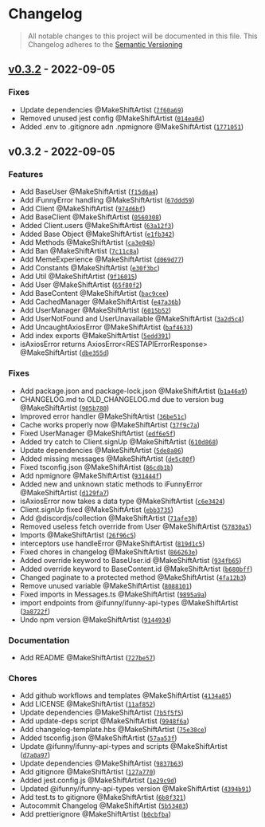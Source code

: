 # Changelog
> All notable changes to this project will be documented in this file.
> This Changelog adheres to the [Semantic Versioning]("https://semver.org/")

## [v0.3.2](https://github.com/ifunny-co/iFunny.ts/compare/v0.3.2...v0.3.2) - 2022-09-05



### Fixes

*  Update dependencies @MakeShiftArtist ([`7f60a69`](https://github.com/ifunny-co/iFunny.ts/commit/7f60a6934efc03725593555f29679b704dcf8426))
*  Removed unused jest config @MakeShiftArtist ([`014ea04`](https://github.com/ifunny-co/iFunny.ts/commit/014ea04df8b2a0287f89c1913af9fc7ca89a302d))
*  Added .env to .gitignore adn .npmignore @MakeShiftArtist ([`1771051`](https://github.com/ifunny-co/iFunny.ts/commit/17710519585ea8f6c3b49f31f403c3096a22d8e4))






## v0.3.2 - 2022-09-05


### Features

*  Add BaseUser @MakeShiftArtist ([`f15d6a4`](https://github.com/ifunny-co/iFunny.ts/commit/f15d6a450830732f7513e0b1a456eb6fc05caaca))
*  Add iFunnyError handling @MakeShiftArtist ([`67ddd59`](https://github.com/ifunny-co/iFunny.ts/commit/67ddd59dd1ef1543bab68eb4383804f1fbfab192))
*  Add Client @MakeShiftArtist ([`974d6bf`](https://github.com/ifunny-co/iFunny.ts/commit/974d6bf2791cd4acbf4c174f42e2f4bd60179704))
*  Add BaseClient @MakeShiftArtist ([`0560308`](https://github.com/ifunny-co/iFunny.ts/commit/05603081f41a63d86472acbe1a5c6fdd99b0048a))
*  Added Client.users @MakeShiftArtist ([`63a12f3`](https://github.com/ifunny-co/iFunny.ts/commit/63a12f3fa39862e90153968dbadf078f433969da))
*  Added Base Object @MakeShiftArtist ([`e1fb342`](https://github.com/ifunny-co/iFunny.ts/commit/e1fb3429db1458c45aae7bf9688565874ea3179e))
*  Add Methods @MakeShiftArtist ([`ca3e04b`](https://github.com/ifunny-co/iFunny.ts/commit/ca3e04b16c73cabe9e5263c32dd7c9fa3833f265))
*  Add Ban @MakeShiftArtist ([`7c11c8a`](https://github.com/ifunny-co/iFunny.ts/commit/7c11c8a151edca68af0aebd017c91674e011cfdd))
*  Add MemeExperience @MakeShiftArtist ([`d069d77`](https://github.com/ifunny-co/iFunny.ts/commit/d069d77ea6944dbd17c75bec75b8ef998a57341c))
*  Add Constants @MakeShiftArtist ([`e30f3bc`](https://github.com/ifunny-co/iFunny.ts/commit/e30f3bcaa921dc9146bd869b8da363c8b328a566))
*  Add Util @MakeShiftArtist ([`9f16015`](https://github.com/ifunny-co/iFunny.ts/commit/9f16015e9282e5234dac2ead6c148b04db4eabc0))
*  Add User @MakeShiftArtist ([`65f80f2`](https://github.com/ifunny-co/iFunny.ts/commit/65f80f25d4afdea5367e0f0e63ab69c5bd9c1bcf))
*  Add BaseContent @MakeShiftArtist ([`bac9cee`](https://github.com/ifunny-co/iFunny.ts/commit/bac9ceef14ccd96bc34fa6be8e0883dcea7d1c41))
*  Add CachedManager @MakeShiftArtist ([`e47a36b`](https://github.com/ifunny-co/iFunny.ts/commit/e47a36bc2ed58f7457db83b6b0eb36025aff6de1))
*  Add UserManager @MakeShiftArtist ([`6015b52`](https://github.com/ifunny-co/iFunny.ts/commit/6015b5277102717d977244671490baac29219278))
*  Add UserNotFound and UserUnavailable @MakeShiftArtist ([`3a2d5c4`](https://github.com/ifunny-co/iFunny.ts/commit/3a2d5c4abba790d4245f5bb4214b02564415a7dd))
*  Add UncaughtAxiosError @MakeShiftArtist ([`baf4633`](https://github.com/ifunny-co/iFunny.ts/commit/baf463372be68a74ccf6f1f77ae0f5069f703844))
*  Add index exports @MakeShiftArtist ([`5edd391`](https://github.com/ifunny-co/iFunny.ts/commit/5edd39181d9c970010958e2054d0d931d2646458))
*  isAxiosError returns AxiosError&lt;RESTAPIErrorResponse&gt; @MakeShiftArtist ([`dbe355d`](https://github.com/ifunny-co/iFunny.ts/commit/dbe355d514cebd6d0bed1600c2726ada02645ef4))

### Fixes

*  Add package.json and package-lock.json @MakeShiftArtist ([`b1a46a9`](https://github.com/ifunny-co/iFunny.ts/commit/b1a46a9989357fa2aee95a533eccf5ca7259be4a))
*  CHANGELOG.md to OLD_CHANGELOG.md due to version bug @MakeShiftArtist ([`905b780`](https://github.com/ifunny-co/iFunny.ts/commit/905b78078ca46ae9de595b46d6c0c2ede9514c41))
*  Improved error handler @MakeShiftArtist ([`36be51c`](https://github.com/ifunny-co/iFunny.ts/commit/36be51c8d6925672fe77e07b0698baba6184b02e))
*  Cache works properly now @MakeShiftArtist ([`37f9c7a`](https://github.com/ifunny-co/iFunny.ts/commit/37f9c7a6fda432373b5026c959b4c568ddf71fce))
*  Fixed UserManager @MakeShiftArtist ([`edf6e5f`](https://github.com/ifunny-co/iFunny.ts/commit/edf6e5f4560102abf63e009ce6bbcc5013af83a7))
*  Added try catch to Client.signUp @MakeShiftArtist ([`610d868`](https://github.com/ifunny-co/iFunny.ts/commit/610d868f4fbaca74fbb8a2cede4dddf4b943536d))
*  Update dependencies @MakeShiftArtist ([`5de8a86`](https://github.com/ifunny-co/iFunny.ts/commit/5de8a86bad37463934eef51cb5a6d9ede1d86ba5))
*  Added missing messages @MakeShiftArtist ([`de5c80f`](https://github.com/ifunny-co/iFunny.ts/commit/de5c80f98a4e9af3573f5a57c571de133ca8c12e))
*  Fixed tsconfig.json @MakeShiftArtist ([`86cdb1b`](https://github.com/ifunny-co/iFunny.ts/commit/86cdb1bfa784bcb54cd8aa4443ae283baa55acc9))
*  Add npmignore @MakeShiftArtist ([`931444f`](https://github.com/ifunny-co/iFunny.ts/commit/931444f543164257b79cc3eb9cef0982c3164cc0))
*  Added new and unknown static methods to iFunnyError @MakeShiftArtist ([`d129fa7`](https://github.com/ifunny-co/iFunny.ts/commit/d129fa7c43fc1aea8c7fc4b2f532cb2bd32b38e3))
*  isAxiosError now takes a data type @MakeShiftArtist ([`c6e3424`](https://github.com/ifunny-co/iFunny.ts/commit/c6e3424a2d0a88b20d30cd18df5e6669c376b885))
*  Client.signUp fixed @MakeShiftArtist ([`ebb3735`](https://github.com/ifunny-co/iFunny.ts/commit/ebb37350e79c48729577b441db9ec90290fb63ba))
*  Add @discordjs/collection @MakeShiftArtist ([`71afe30`](https://github.com/ifunny-co/iFunny.ts/commit/71afe3014b62a4cc04e40c3d40975d95055b4274))
*  Removed useless fetch override from User @MakeShiftArtist ([`57830a5`](https://github.com/ifunny-co/iFunny.ts/commit/57830a5547b47f249a2c12a74708e41609509256))
*  Imports @MakeShiftArtist ([`26f96c5`](https://github.com/ifunny-co/iFunny.ts/commit/26f96c5f0f71bd306f46bc588de7f50906e9fbf3))
*  interceptors use handleError @MakeShiftArtist ([`819d1c5`](https://github.com/ifunny-co/iFunny.ts/commit/819d1c5abb2092f039cac3597c3cb8883cfc98cc))
*  Fixed chores in changelog @MakeShiftArtist ([`866263e`](https://github.com/ifunny-co/iFunny.ts/commit/866263edb8fb22ffe414a6e6a39d3ac78abfcbb5))
*  Added override keyword to BaseUser.id @MakeShiftArtist ([`934fb65`](https://github.com/ifunny-co/iFunny.ts/commit/934fb6516baea77302f4e2c71ed06fed6eb3215c))
*  Added override keyword to BaseContent.id @MakeShiftArtist ([`b680bff`](https://github.com/ifunny-co/iFunny.ts/commit/b680bff335bab0969c365a6406c064c58e92525b))
*  Changed paginate to a protected method @MakeShiftArtist ([`4fa12b3`](https://github.com/ifunny-co/iFunny.ts/commit/4fa12b3323b34c48372e469b83fbfe8d8a9af162))
*  Remove unused variable @MakeShiftArtist ([`8088101`](https://github.com/ifunny-co/iFunny.ts/commit/8088101aec3f4fc0c815942a71cd47b690c4a05e))
*  Fixed imports in Messages.ts @MakeShiftArtist ([`9895a9a`](https://github.com/ifunny-co/iFunny.ts/commit/9895a9acf1dbf76a742deb6a023488c677071dc5))
*  import endpoints from @ifunny/ifunny-api-types @MakeShiftArtist ([`3a8722f`](https://github.com/ifunny-co/iFunny.ts/commit/3a8722fa525631bf9e482a558f335f86b9e8ce22))
*  Undo npm version @MakeShiftArtist ([`9144934`](https://github.com/ifunny-co/iFunny.ts/commit/9144934fe26d7f1158a4f4f93de86774b9023eb0))

### Documentation

*  Add README @MakeShiftArtist ([`727be57`](https://github.com/ifunny-co/iFunny.ts/commit/727be57f691b378978ce77a89c590a393acc3029))

### Chores

*  Add github workflows and templates @MakeShiftArtist ([`4134a85`](https://github.com/ifunny-co/iFunny.ts/commit/4134a85609e0e548f633dba442cd514b1cf4f2c9))
*  Add LICENSE @MakeShiftArtist ([`11af852`](https://github.com/ifunny-co/iFunny.ts/commit/11af8521bae4256078f1fc978196f7f8735441ce))
*  Update dependencies @MakeShiftArtist ([`7b5f5f5`](https://github.com/ifunny-co/iFunny.ts/commit/7b5f5f53848ca869f4b869f7ad35ba936d942186))
*  Add update-deps script @MakeShiftArtist ([`9948f6a`](https://github.com/ifunny-co/iFunny.ts/commit/9948f6a651862b422dcde978512c5fd8be767b84))
*  Add changelog-template.hbs @MakeShiftArtist ([`75e38ce`](https://github.com/ifunny-co/iFunny.ts/commit/75e38cea105142f4fca94490e89d31c4580f079f))
*  Added tsconfig.json @MakeShiftArtist ([`57aa53f`](https://github.com/ifunny-co/iFunny.ts/commit/57aa53f7f8d16235c084f2145691f0bdf568b5e3))
*  Update @ifunny/ifunny-api-types and scripts @MakeShiftArtist ([`d7a0a97`](https://github.com/ifunny-co/iFunny.ts/commit/d7a0a977865d7041cf433af8ba11baba425210b7))
*  Update dependencies @MakeShiftArtist ([`9837b63`](https://github.com/ifunny-co/iFunny.ts/commit/9837b63a46740afe556a57f40be3b1501c96f913))
*  Add gitignore @MakeShiftArtist ([`127a770`](https://github.com/ifunny-co/iFunny.ts/commit/127a7700657779bf16357edc554b6d78d0c5c34c))
*  Added jest.config.js @MakeShiftArtist ([`1e29c9d`](https://github.com/ifunny-co/iFunny.ts/commit/1e29c9d480af9cbf0ad13b316b8d7222f6650571))
*  Updated @ifunny/ifunny-api-types version @MakeShiftArtist ([`4394b91`](https://github.com/ifunny-co/iFunny.ts/commit/4394b91d668a52a7ffa1c99c829380deac09a333))
*  Add test.ts to gitignore @MakeShiftArtist ([`6b8f321`](https://github.com/ifunny-co/iFunny.ts/commit/6b8f3216405e14a65742a1492649fa59e2836481))
*  Autocommit Changelog @MakeShiftArtist ([`5b53483`](https://github.com/ifunny-co/iFunny.ts/commit/5b53483cd1062f0a1bbccb44e790b24ce559de3c))
*  Add prettierignore @MakeShiftArtist ([`b0cbfba`](https://github.com/ifunny-co/iFunny.ts/commit/b0cbfba2b269bd6381afa55f4affd0e604f85754))




